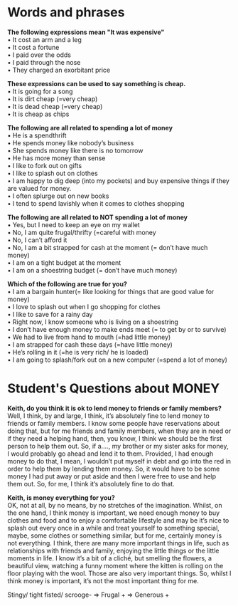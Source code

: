 # Words and phrases
**The following expressions mean "It was expensive"**       
• It cost an arm and a leg      
• It cost a fortune        
• I paid over the odds        
• I paid through the nose       
• They charged an exorbitant price        
        
**These expressions can be used to say something is cheap.**       
• It is going for a song     
• It is dirt cheap (=very cheap)      
• It is dead cheap  (=very cheap)       
• It is cheap as chips       
         
**The following are all related to spending a lot of money**        
• He is a spendthrift       
• He spends money like nobody’s business      
• She spends money like there is no tomorrow       
• He has more money than sense        
• I like to fork out on gifts        
• I like to splash out on clothes        
• I am happy to dig deep (into my pockets) and buy expensive things if they are valued for money.       
• I often splurge out on new books        
• I tend to spend lavishly when it comes to clothes shopping        
       
**The following are all related to NOT spending a lot of money**         
• Yes, but I need to keep an eye on my wallet       
• No, I am quite frugal/thrifty (=careful with money        
• No, I can’t afford it       
• No, I am a bit strapped for cash at the moment (= don’t have much money)         
• I am on a tight budget at the moment         
• I am on a shoestring budget (= don’t have much money)         
          
**Which of the following are true for you?**         
• I am a bargain hunter(= like looking for things that are good value for money)       
• I love to splash out when I go shopping for clothes        
• I like to save for a rainy day       
• Right now, I know someone who is living on a shoestring         
• I don’t have enough money to make ends meet (= to get by or to survive)         
• We had to live from hand to mouth (=had little money)       
• I am strapped for cash these days (=have little money)        
• He’s rolling in it (=he is very rich/ he is loaded)          
• I am going to splash/fork out on a new computer (=spend a lot of money)       
             
# Student's Questions about MONEY       
**Keith, do you think it is ok to lend money to friends or family members?**          
Well, I think, by and large, I think, it’s absolutely fine to lend money to friends or family members. I know some people have reservations about doing that, but for me friends and family members, when they are in need or if they need a helping hand, then, you know, I think we should be the first person to help them out. So, if a…., my brother or my sister asks for money, I would probably go ahead and lend it to them. Provided, I had enough money to do that, I mean, I wouldn’t put myself in debt and go into the red in order to help them by lending them money. So, it would have to be some money I had put away or put aside and then I were free to use and help them out. So, for me, I think it’s absolutely fine to do that.         
       
**Keith, is money everything for you?**             
OK, not at all, by no means, by no stretches of the imagination. Whilst, on the one hand, I think money is important, we need enough money to buy clothes and food and to enjoy a comfortable lifestyle and may be it’s nice to splash out every once in a while and treat yourself to something special, maybe, some clothes or something similar, but for me, certainly money is not everything. I think, there are many more important things in life, such as relationships with friends and family, enjoying the little things or the little moments in life. I know it’s a bit of a cliché, but smelling the flowers, a beautiful view, watching a funny moment where the kitten is rolling on the floor playing with the wool. Those are also very important things. So, whilst I think money is important, it’s not the most important thing for me.      
          
Stingy/ tight fisted/ scrooge- => Frugal + => Generous +